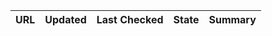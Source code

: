 | URL | Updated | Last Checked | State | Summary |
|-----|---------|---------------|--------|---------|
